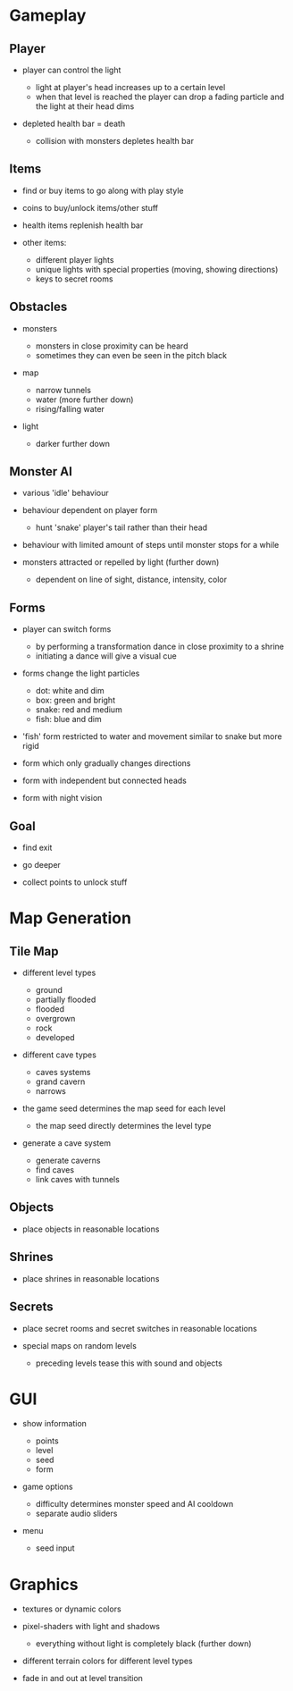 # Gameplay

## Player

* player can control the light
    * light at player's head increases up to a certain level
    * when that level is reached the player can drop a fading particle and the light at their head dims

* depleted health bar = death
    * collision with monsters depletes health bar

## Items

* find or buy items to go along with play style

* coins to buy/unlock items/other stuff

* health items replenish health bar

* other items:
    * different player lights
    * unique lights with special properties (moving, showing directions)
    * keys to secret rooms

## Obstacles

* monsters
    * monsters in close proximity can be heard
    * sometimes they can even be seen in the pitch black

* map
    * narrow tunnels
    * water (more further down)
    * rising/falling water

* light
    * darker further down

## Monster AI

* various 'idle' behaviour

* behaviour dependent on player form
    * hunt 'snake' player's tail rather than their head

* behaviour with limited amount of steps until monster stops for a while

* monsters attracted or repelled by light (further down)
    * dependent on line of sight, distance, intensity, color

## Forms

* player can switch forms
    * by performing a transformation dance in close proximity to a shrine
    * initiating a dance will give a visual cue

* forms change the light particles
    * dot: white and dim
    * box: green and bright
    * snake: red and medium
    * fish: blue and dim

* 'fish' form restricted to water and movement similar to snake but more rigid

* form which only gradually changes directions

* form with independent but connected heads

* form with night vision

## Goal

* find exit

* go deeper

* collect points to unlock stuff

# Map Generation

## Tile Map

* different level types
    * ground
    * partially flooded
    * flooded
    * overgrown
    * rock
    * developed

* different cave types
    * caves systems
    * grand cavern
    * narrows

* the game seed determines the map seed for each level
    * the map seed directly determines the level type

* generate a cave system
    * generate caverns
    * find caves
    * link caves with tunnels

## Objects

* place objects in reasonable locations

## Shrines

* place shrines in reasonable locations

## Secrets

* place secret rooms and secret switches in reasonable locations

* special maps on random levels
    * preceding levels tease this with sound and objects

# GUI

* show information
    * points
    * level
    * seed
    * form

* game options
    * difficulty determines monster speed and AI cooldown
    * separate audio sliders

* menu
    * seed input

# Graphics

* textures or dynamic colors

* pixel-shaders with light and shadows
    * everything without light is completely black (further down)

* different terrain colors for different level types

* fade in and out at level transition
